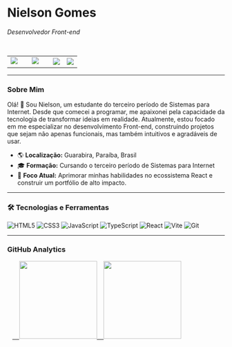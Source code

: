 # Nielson Gomes

*Desenvolvedor Front-end*

<table>
  <tr>
    <td align="center"> <a href="https://instagram.com/niel_songomes/" target="_blank"><img src="https://img.shields.io/badge/-Instagram-%23E4405F?style=for-the-badge&logo=instagram&logoColor=white" target="_blank"></a>
    </td>
    <td align="center"><a href="https://www.linkedin.com/in/nielson-gomes-29a8a2349/" target="_blank"><img src="https://img.shields.io/badge/-LinkedIn-%230077B5?style=for-the-badge&logo=linkedin&logoColor=white" target="_blank"></a>
    </td>
    <td align="center"><a href="https://discord.com/users/755883191129342084" target="_blank"><img src="https://img.shields.io/badge/Discord-7289DA?style=for-the-badge&logo=discord&logoColor=white" target="_blank"></a> </td>
    <td align="center"><a href = "mailto:nielsongomes16@gmail.com"><img src="https://img.shields.io/badge/-Gmail-%23333?style=for-the-badge&logo=gmail&logoColor=white" target="_blank"></a></td>
  </tr>
</table>

---

### Sobre Mim

Olá! 👋 Sou Nielson, um estudante do terceiro período de Sistemas para Internet. Desde que comecei a programar, me apaixonei pela capacidade da tecnologia de transformar ideias em realidade. Atualmente, estou focado em me especializar no desenvolvimento Front-end, construindo projetos que sejam não apenas funcionais, mas também intuitivos e agradáveis de usar.

* 🌎 **Localização:** Guarabira, Paraíba, Brasil
* 🎓 **Formação:** Cursando o terceiro período de Sistemas para Internet
* 🚀 **Foco Atual:** Aprimorar minhas habilidades no ecossistema React e construir um portfólio de alto impacto.

---

### 🛠️ Tecnologias e Ferramentas

![HTML5](https://img.shields.io/badge/html5-%23E34F26.svg?style=for-the-badge&logo=html5&logoColor=white)
![CSS3](https://img.shields.io/badge/css3-%231572B6.svg?style=for-the-badge&logo=css3&logoColor=white)
![JavaScript](https://img.shields.io/badge/javascript-%23323330.svg?style=for-the-badge&logo=javascript&logoColor=%23F7DF1E)
![TypeScript](https://img.shields.io/badge/typescript-%23007ACC.svg?style=for-the-badge&logo=typescript&logoColor=white)
![React](https://img.shields.io/badge/react-%2320232A.svg?style=for-the-badge&logo=react&logoColor=%2361DAFB)
![Vite](https://img.shields.io/badge/vite-%23646CFF.svg?style=for-the-badge&logo=vite&logoColor=white)
![Git](https://img.shields.io/badge/git-%23F05033.svg?style=for-the-badge&logo=git&logoColor=white)

---

### GitHub Analytics

<div>
   <a href="https://github.com/nielsongomesdev">
   <img height="180em" src="https://github-readme-stats.vercel.app/api?username=nielsongomesdev&show_icons=true&theme=tokyonight&include_all_commits=true&count_private=true"/>
   <img height="180em" src="https://github-readme-stats.vercel.app/api/top-langs/?username=nielsongomesdev&layout=compact&langs_count=6&theme=tokyonight"/>
</div>
